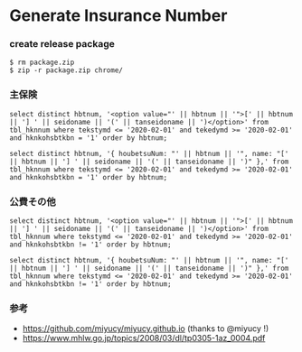 # Generate Insurance Number

### create release package

```
$ rm package.zip
$ zip -r package.zip chrome/
```

### 主保険

```
select distinct hbtnum, '<option value="' || hbtnum || '">[' || hbtnum || '] ' || seidoname || '(' || tanseidoname || ')</option>' from tbl_hknnum where tekstymd <= '2020-02-01' and tekedymd >= '2020-02-01' and hknkohsbtkbn = '1' order by hbtnum;

select distinct hbtnum, '{ houbetsuNum: "' || hbtnum || '", name: "[' || hbtnum || '] ' || seidoname || '(' || tanseidoname || ')" },' from tbl_hknnum where tekstymd <= '2020-02-01' and tekedymd >= '2020-02-01' and hknkohsbtkbn = '1' order by hbtnum;
```

### 公費その他

```
select distinct hbtnum, '<option value="' || hbtnum || '">[' || hbtnum || '] ' || seidoname || '(' || tanseidoname || ')</option>' from tbl_hknnum where tekstymd <= '2020-02-01' and tekedymd >= '2020-02-01' and hknkohsbtkbn != '1' order by hbtnum;

select distinct hbtnum, '{ houbetsuNum: "' || hbtnum || '", name: "[' || hbtnum || '] ' || seidoname || '(' || tanseidoname || ')" },' from tbl_hknnum where tekstymd <= '2020-02-01' and tekedymd >= '2020-02-01' and hknkohsbtkbn != '1' order by hbtnum;
```

### 参考
- https://github.com/miyucy/miyucy.github.io (thanks to @miyucy !)
- https://www.mhlw.go.jp/topics/2008/03/dl/tp0305-1az_0004.pdf
